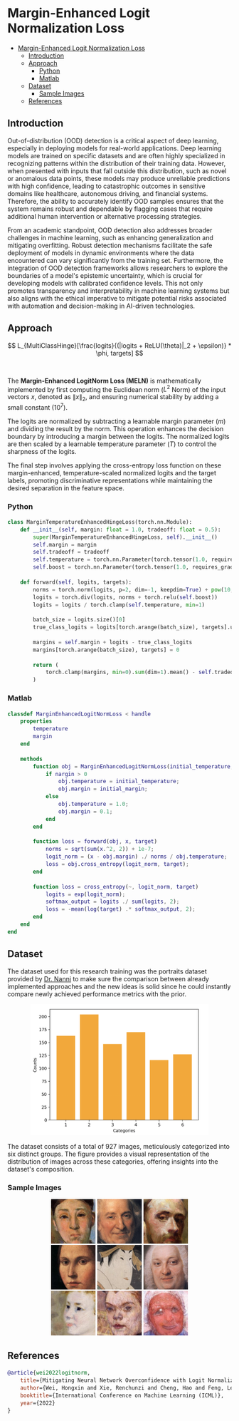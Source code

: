 # Margin-Enhanced Logit Normalization Loss

- [Margin-Enhanced Logit Normalization Loss](#margin-enhanced-logit-normalization-loss)
  - [Introduction](#introduction)
  - [Approach](#approach)
    - [Python](#python)
    - [Matlab](#matlab)
  - [Dataset](#dataset)
    - [Sample Images](#sample-images)
  - [References](#references)

## Introduction

Out-of-distribution (OOD) detection is a critical aspect of deep learning, especially in deploying models for real-world applications. Deep learning models are trained on specific datasets and are often highly specialized in recognizing patterns within the distribution of their training data. However, when presented with inputs that fall outside this distribution, such as novel or anomalous data points, these models may produce unreliable predictions with high confidence, leading to catastrophic outcomes in sensitive domains like healthcare, autonomous driving, and financial systems. Therefore, the ability to accurately identify OOD samples ensures that the system remains robust and dependable by flagging cases that require additional human intervention or alternative processing strategies.

From an academic standpoint, OOD detection also addresses broader challenges in machine learning, such as enhancing generalization and mitigating overfitting. Robust detection mechanisms facilitate the safe deployment of models in dynamic environments where the data encountered can vary significantly from the training set. Furthermore, the integration of OOD detection frameworks allows researchers to explore the boundaries of a model's epistemic uncertainty, which is crucial for developing models with calibrated confidence levels. This not only promotes transparency and interpretability in machine learning systems but also aligns with the ethical imperative to mitigate potential risks associated with automation and decision-making in AI-driven technologies.

## Approach

$$
L_{MultiClassHinge}[\frac{logits}{(|logits + ReLU(\theta)|_2 + \epsilon)} * \phi, targets]
$$

<br />

The **Margin-Enhanced LogitNorm Loss (MELN)** is mathematically implemented by first computing the Euclidean norm ($L^2$ Norm) of the input vectors $x$, denoted as $\left\| x \right\|_2$, and ensuring numerical stability by adding a small constant ($10^7$).

The logits are normalized by subtracting a learnable margin parameter ($m$) and dividing the result by the norm. This operation enhances the decision boundary by introducing a margin between the logits. The normalized logits are then scaled by a learnable temperature parameter ($T$) to control the sharpness of the logits.

The final step involves applying the cross-entropy loss function on these margin-enhanced, temperature-scaled normalized logits and the target labels, promoting discriminative representations while maintaining the desired separation in the feature space.

### Python

```python
class MarginTemperatureEnhancedHingeLoss(torch.nn.Module):
    def __init__(self, margin: float = 1.0, tradeoff: float = 0.5):
        super(MarginTemperatureEnhancedHingeLoss, self).__init__()
        self.margin = margin
        self.tradeoff = tradeoff
        self.temperature = torch.nn.Parameter(torch.tensor(1.0, requires_grad=True))
        self.boost = torch.nn.Parameter(torch.tensor(1.0, requires_grad=True))

    def forward(self, logits, targets):
        norms = torch.norm(logits, p=2, dim=-1, keepdim=True) + pow(10, -7)
        logits = torch.div(logits, norms + torch.relu(self.boost))
        logits = logits / torch.clamp(self.temperature, min=1)

        batch_size = logits.size()[0]
        true_class_logits = logits[torch.arange(batch_size), targets].unsqueeze(1)

        margins = self.margin + logits - true_class_logits
        margins[torch.arange(batch_size), targets] = 0

        return (
            torch.clamp(margins, min=0).sum(dim=1).mean() - self.tradeoff * logits.std()
        )
```

### Matlab

```matlab
classdef MarginEnhancedLogitNormLoss < handle
    properties
        temperature
        margin
    end

    methods
        function obj = MarginEnhancedLogitNormLoss(initial_temperature, initial_margin)
            if nargin > 0
                obj.temperature = initial_temperature;
                obj.margin = initial_margin;
            else
                obj.temperature = 1.0;
                obj.margin = 0.1;
            end
        end

        function loss = forward(obj, x, target)
            norms = sqrt(sum(x.^2, 2)) + 1e-7;
            logit_norm = (x - obj.margin) ./ norms / obj.temperature;
            loss = obj.cross_entropy(logit_norm, target);
        end

        function loss = cross_entropy(~, logit_norm, target)
            logits = exp(logit_norm);
            softmax_output = logits ./ sum(logits, 2);
            loss = -mean(log(target) .* softmax_output, 2);
        end
    end
end
```

## Dataset

The dataset used for this research training was the portraits dataset provided by [Dr. Nanni](https://scholar.google.it/citations?user=5NSGzcQAAAAJ&hl=en) to make sure the comparison between already implemented approaches and the new ideas is solid since he could instantly compare newly achieved performance metrics with the prior.

<div align="center">
    <img src="art/distribution.png" width="400" />
</div>

The dataset consists of a total of 927 images, meticulously categorized into six distinct groups. The figure provides a visual representation of the distribution of images across these categories, offering insights into the dataset's composition.

### Sample Images

<div align="center">
  <img src="art/dataset-image-1.jpg" width="100" />
  <img src="art/dataset-image-2.jpg" width="100" />
  <img src="art/dataset-image-3.jpg" width="100" />
</div>

<div align="center">
  <img src="art/dataset-image-4.jpg" width="100" />
  <img src="art/dataset-image-5.jpg" width="100" />
  <img src="art/dataset-image-6.jpg" width="100" />
</div>

<div align="center">
  <img src="art/dataset-image-7.jpg" width="100" />
  <img src="art/dataset-image-8.jpg" width="100" />
  <img src="art/dataset-image-9.jpg" width="100" />
</div>

## References

```bibtex
@article{wei2022logitnorm,
    title={Mitigating Neural Network Overconfidence with Logit Normalization},
    author={Wei, Hongxin and Xie, Renchunzi and Cheng, Hao and Feng, Lei and An, Bo and Li, Yixuan},
    booktitle={International Conference on Machine Learning (ICML)},
    year={2022}
}
```
